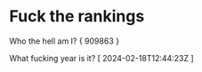 # Fuck the rankings

Who the hell am I?
{ 909863 }

What fucking year is it?
[ 2024-02-18T12:44:23Z ]
